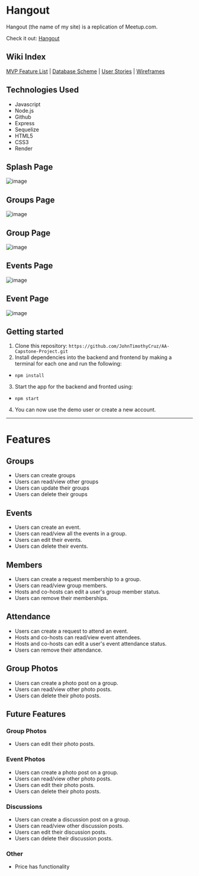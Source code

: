 # Hangout

Hangout (the name of my site) is a replication of Meetup.com.

Check it out: [Hangout](https://john-auth-me.onrender.com/)

## Wiki Index
[MVP Feature List](https://github.com/JohnTimothyCruz/AA-Capstone-Project/wiki/MVP-Feature-List) |
[Database Scheme](https://github.com/JohnTimothyCruz/AA-Capstone-Project/wiki/Database-Schema) |
[User Stories](https://github.com/JohnTimothyCruz/AA-Capstone-Project/wiki/User-Stories) |
[Wireframes](https://github.com/JohnTimothyCruz/AA-Capstone-Project/wiki/Wireframes)

## Technologies Used
* Javascript
* Node.js
* Github
* Express
* Sequelize
* HTML5
* CSS3
* Render

## Splash Page
![image](https://user-images.githubusercontent.com/112726832/235204260-879eb0d0-89a2-402e-ac10-2f74cc639068.png)

## Groups Page
![image](https://user-images.githubusercontent.com/112726832/235204307-62fdc99e-d977-44a3-a30a-992ba3ed6e6c.png)

## Group Page
![image](https://user-images.githubusercontent.com/112726832/235204381-bf8f593d-45af-46bf-886b-bd5445f63237.png)

## Events Page
![image](https://user-images.githubusercontent.com/112726832/235204463-00245352-32c9-40ea-9b0c-c87d57ae021d.png)

## Event Page
![image](https://user-images.githubusercontent.com/112726832/235204516-5b00e752-072b-4e12-ad20-10cb0c5e6588.png)

## Getting started
1. Clone this repository:
    `
    https://github.com/JohnTimothyCruz/AA-Capstone-Project.git
    `
2. Install dependencies into the backend and frontend by making a terminal for each one and run the following:
* `npm install`
3. Start the app for the backend and fronted using:
* `npm start`
4. You can now use the demo user or create a new account.

***

# Features
## Groups
* Users can create groups
* Users can read/view other groups
* Users can update their groups
* Users can delete their groups

## Events
* Users can create an event.
* Users can read/view all the events in a group.
* Users can edit their events.
* Users can delete their events.

## Members
* Users can create a request membership to a group.
* Users can read/view group members.
* Hosts and co-hosts can edit a user's group member status.
* Users can remove their memberships.

## Attendance
* Users can create a request to attend an event.
* Hosts and co-hosts can read/view event attendees.
* Hosts and co-hosts can edit a user's event attendance status.
* Users can remove their attendance.

## Group Photos
* Users can create a photo post on a group.
* Users can read/view other photo posts.
* Users can delete their photo posts.

## Future Features
### Group Photos
* Users can edit their photo posts.

### Event Photos
* Users can create a photo post on a group.
* Users can read/view other photo posts.
* Users can edit their photo posts.
* Users can delete their photo posts.

### Discussions
* Users can create a discussion post on a group.
* Users can read/view other discussion posts.
* Users can edit their discussion posts.
* Users can delete their discussion posts.

### Other
* Price has functionality
